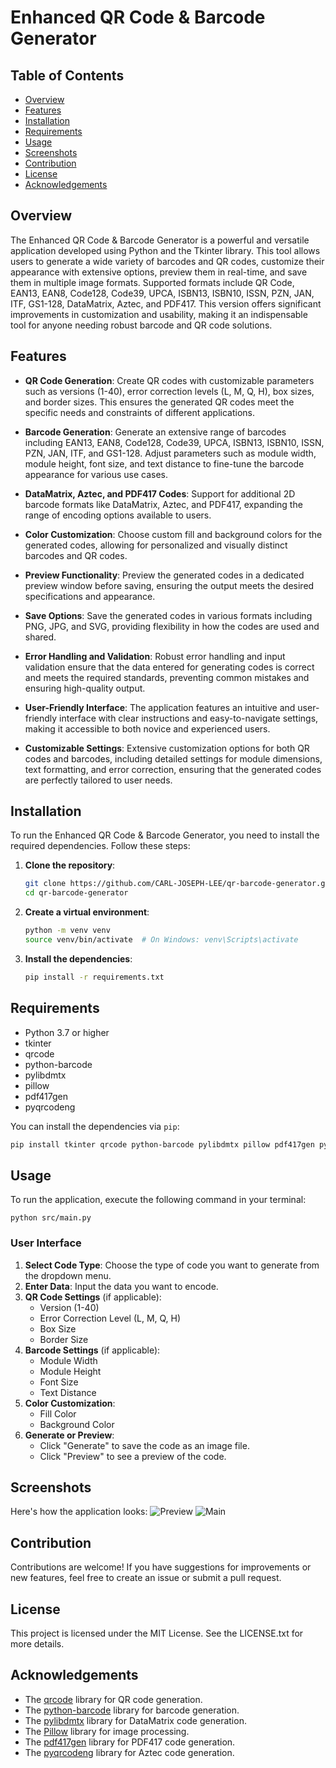 
# Enhanced QR Code & Barcode Generator

## Table of Contents
- [Overview](#overview)
- [Features](#features)
- [Installation](#installation)
- [Requirements](#requirements)
- [Usage](#usage)
- [Screenshots](#screenshots)
- [Contribution](#contribution)
- [License](#license)
- [Acknowledgements](#acknowledgements)

## Overview
The Enhanced QR Code & Barcode Generator is a powerful and versatile application developed using Python and the Tkinter library. This tool allows users to generate a wide variety of barcodes and QR codes, customize their appearance with extensive options, preview them in real-time, and save them in multiple image formats. Supported formats include QR Code, EAN13, EAN8, Code128, Code39, UPCA, ISBN13, ISBN10, ISSN, PZN, JAN, ITF, GS1-128, DataMatrix, Aztec, and PDF417. This version offers significant improvements in customization and usability, making it an indispensable tool for anyone needing robust barcode and QR code solutions.
## Features

-   **QR Code Generation**: Create QR codes with customizable parameters such as versions (1-40), error correction levels (L, M, Q, H), box sizes, and border sizes. This ensures the generated QR codes meet the specific needs and constraints of different applications.
    
-   **Barcode Generation**: Generate an extensive range of barcodes including EAN13, EAN8, Code128, Code39, UPCA, ISBN13, ISBN10, ISSN, PZN, JAN, ITF, and GS1-128. Adjust parameters such as module width, module height, font size, and text distance to fine-tune the barcode appearance for various use cases.
    
-   **DataMatrix, Aztec, and PDF417 Codes**: Support for additional 2D barcode formats like DataMatrix, Aztec, and PDF417, expanding the range of encoding options available to users.
    
-   **Color Customization**: Choose custom fill and background colors for the generated codes, allowing for personalized and visually distinct barcodes and QR codes.
    
-   **Preview Functionality**: Preview the generated codes in a dedicated preview window before saving, ensuring the output meets the desired specifications and appearance.
    
-   **Save Options**: Save the generated codes in various formats including PNG, JPG, and SVG, providing flexibility in how the codes are used and shared.
    
-   **Error Handling and Validation**: Robust error handling and input validation ensure that the data entered for generating codes is correct and meets the required standards, preventing common mistakes and ensuring high-quality output.
    
-   **User-Friendly Interface**: The application features an intuitive and user-friendly interface with clear instructions and easy-to-navigate settings, making it accessible to both novice and experienced users.
    
-   **Customizable Settings**: Extensive customization options for both QR codes and barcodes, including detailed settings for module dimensions, text formatting, and error correction, ensuring that the generated codes are perfectly tailored to user needs.
## Installation
To run the Enhanced QR Code & Barcode Generator, you need to install the required dependencies. Follow these steps:

1. **Clone the repository**:
    ```bash
    git clone https://github.com/CARL-JOSEPH-LEE/qr-barcode-generator.git
    cd qr-barcode-generator
    ```
2. **Create a virtual environment**:
    ```bash
    python -m venv venv
    source venv/bin/activate  # On Windows: venv\Scripts\activate
    ```
3. **Install the dependencies**:
    ```bash
    pip install -r requirements.txt
    ``` 

## Requirements
- Python 3.7 or higher
- tkinter
- qrcode
- python-barcode
- pylibdmtx
- pillow
- pdf417gen
- pyqrcodeng

You can install the dependencies via `pip`:
```bash
pip install tkinter qrcode python-barcode pylibdmtx pillow pdf417gen pyqrcodeng
``` 
## Usage

To run the application, execute the following command in your terminal:

`python src/main.py` 

### User Interface

1.  **Select Code Type**: Choose the type of code you want to generate from the dropdown menu.
2.  **Enter Data**: Input the data you want to encode.
3.  **QR Code Settings** (if applicable):
    -   Version (1-40)
    -   Error Correction Level (L, M, Q, H)
    -   Box Size
    -   Border Size
4.  **Barcode Settings** (if applicable):
    -   Module Width
    -   Module Height
    -   Font Size
    -   Text Distance
5.  **Color Customization**:
    -   Fill Color
    -   Background Color
6.  **Generate or Preview**:
    -   Click "Generate" to save the code as an image file.
    -   Click "Preview" to see a preview of the code.

## Screenshots
Here's how the application looks:
![Preview](images/preview.png)
![Main](images/main.png)

## Contribution

Contributions are welcome! If you have suggestions for improvements or new features, feel free to create an issue or submit a pull request. 

## License

This project is licensed under the MIT License. See the LICENSE.txt for more details.

## Acknowledgements

-   The [qrcode](https://pypi.org/project/qrcode/) library for QR code generation.
-   The [python-barcode](https://pypi.org/project/python-barcode/) library for barcode generation.
-   The [pylibdmtx](https://pypi.org/project/pylibdmtx/) library for DataMatrix code generation.
-   The [Pillow](https://pypi.org/project/Pillow/) library for image processing.
-   The [pdf417gen](https://pypi.org/project/pdf417gen/) library for PDF417 code generation.
-   The [pyqrcodeng](https://pypi.org/project/pyqrcodeng/) library for Aztec code generation.
